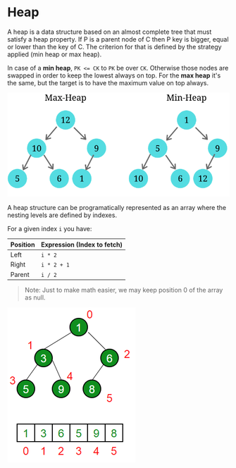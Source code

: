 # Heap

A heap is a data structure based on an almost complete tree that must satisfy a heap property. If P is a parent node of C then P key is bigger, equal or lower than the key of C. The criterion for that is defined by the strategy applied (min heap or max heap).

In case of a **min heap**, `PK <= CK` to `PK` be over `CK`. Otherwise those nodes are swapped in order to keep the lowest always on top. For the **max heap** it's the same, but the target is to have the maximum value on top always.


![min-max-heap](./minmax-heap.png)

A heap structure can be programatically represented as an array where the nesting levels are defined by indexes.

For a given index `i` you have:

| Position | Expression (Index to fetch) |
| -------- | --------------------------- |
| Left     | `i * 2`                     |
| Right    | `i * 2 + 1`                 |
| Parent   | `i / 2`                     |

> Note: Just to make math easier, we may keep position 0 of the array as null.

![heaparray](./heaparray.png)